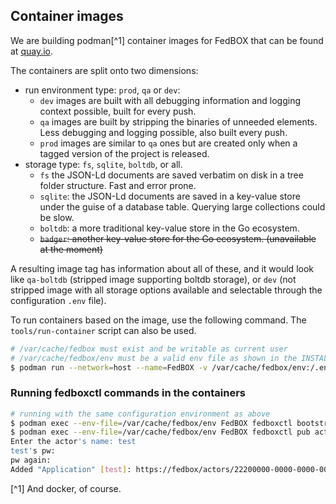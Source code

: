 ## Container images

We are building podman[^1] container images for FedBOX that can be found at [quay.io](https://quay.io/go-ap/fedbox).

The containers are split onto two dimensions: 
* run environment type: `prod`, `qa` or `dev`:
  * `dev` images are built with all debugging information and logging context possible, built for every push.
  * `qa` images are built by stripping the binaries of unneeded elements. Less debugging and logging possible,
also built every push.
  * `prod` images are similar to `qa` ones but are created only when a tagged version of the project is released.
* storage type: `fs`, `sqlite`, `boltdb`, or all. 
  * `fs` the JSON-Ld documents are saved verbatim on disk in a tree folder structure. Fast and error prone.
  * `sqlite`: the JSON-Ld documents are saved in a key-value store under the guise of a database table. 
Querying large collections could be slow.
  * `boltdb`: a more traditional key-value store in the Go ecosystem. 
  * ~~`badger`: another key-value store for the Go ecosystem. (unavailable at the moment)~~ 

A resulting image tag has information about all of these, and it would look like `qa-boltdb` 
(stripped image supporting boltdb storage), or `dev` (not stripped image with all storage options available and selectable through the configuration `.env` file).

To run containers based on the image, use the following command.
The `tools/run-container` script can also be used.

```sh
# /var/cache/fedbox must exist and be writable as current user
# /var/cache/fedbox/env must be a valid env file as shown in the INSTALL document.
$ podman run --network=host --name=FedBOX -v /var/cache/fedbox/env:/.env -v /var/cache/fedbox:/storage --env-file=/var/cache/fedbox/env quay.io/go-ap/fedbox:latest
```

### Running fedboxctl commands in the containers

```sh
# running with the same configuration environment as above
$ podman exec --env-file=/var/cache/fedbox/env FedBOX fedboxctl bootstrap
$ podman exec --env-file=/var/cache/fedbox/env FedBOX fedboxctl pub actor add --type Application
Enter the actor's name: test
test's pw:
pw again:
Added "Application" [test]: https://fedbox/actors/22200000-0000-0000-0001-93e066611fcb
```

[^1] And docker, of course.

